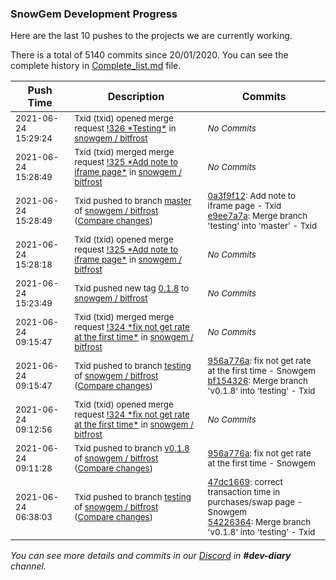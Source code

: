 
### SnowGem Development Progress

Here are the last 10 pushes to the projects we are currently working.

There is a total of 5140 commits since 20/01/2020. You can see the complete history in
 [Complete_list.md](Complete_list.md) file.

| Push Time | Description | Commits |
| --- | --- | --- |
| <sub>2021-06-24 15:29:24</sub> | <sub>Txid (txid) opened merge request [\!326 \*Testing\*](https://gitlab.com/snowgem/bitfrost/-/merge_requests/326) in [snowgem / bitfrost](https://gitlab.com/snowgem/bitfrost)</sub> | <sub>_No Commits_</sub> |
| <sub>2021-06-24 15:28:49</sub> | <sub>Txid (txid) merged merge request [\!325 \*Add note to iframe page\*](https://gitlab.com/snowgem/bitfrost/-/merge_requests/325) in [snowgem / bitfrost](https://gitlab.com/snowgem/bitfrost)</sub> | <sub>_No Commits_</sub> |
| <sub>2021-06-24 15:28:49</sub> | <sub>Txid pushed to branch [master](https://gitlab.com/snowgem/bitfrost/commits/master) of [snowgem / bitfrost](https://gitlab.com/snowgem/bitfrost) ([Compare changes](https://gitlab.com/snowgem/bitfrost/compare/a6f6c2ae975869505a651d7f05122c390e9823fb...e9ee7a7a85a4b6299e8c80895e2acbc12175cda9))</sub> | <sub>[0a3f9f12](https://gitlab.com/snowgem/bitfrost/-/commit/0a3f9f1209fa3b9acb99de1c90f0b14c1c562cd4): Add note to iframe page - Txid<br>[e9ee7a7a](https://gitlab.com/snowgem/bitfrost/-/commit/e9ee7a7a85a4b6299e8c80895e2acbc12175cda9): Merge branch 'testing' into 'master' - Txid</sub> |
| <sub>2021-06-24 15:28:18</sub> | <sub>Txid (txid) opened merge request [\!325 \*Add note to iframe page\*](https://gitlab.com/snowgem/bitfrost/-/merge_requests/325) in [snowgem / bitfrost](https://gitlab.com/snowgem/bitfrost)</sub> | <sub>_No Commits_</sub> |
| <sub>2021-06-24 15:23:49</sub> | <sub>Txid pushed new tag [0\.1\.8](https://gitlab.com/snowgem/bitfrost/-/tags/0.1.8) to [snowgem / bitfrost](https://gitlab.com/snowgem/bitfrost)</sub> | <sub>_No Commits_</sub> |
| <sub>2021-06-24 09:15:47</sub> | <sub>Txid (txid) merged merge request [\!324 \*fix not get rate at the first time\*](https://gitlab.com/snowgem/bitfrost/-/merge_requests/324) in [snowgem / bitfrost](https://gitlab.com/snowgem/bitfrost)</sub> | <sub>_No Commits_</sub> |
| <sub>2021-06-24 09:15:47</sub> | <sub>Txid pushed to branch [testing](https://gitlab.com/snowgem/bitfrost/commits/testing) of [snowgem / bitfrost](https://gitlab.com/snowgem/bitfrost) ([Compare changes](https://gitlab.com/snowgem/bitfrost/compare/542263640d191d65149062ae7cf8fc72f44cd098...bf154326c8fca3417032831666cdd1caa12b0191))</sub> | <sub>[956a776a](https://gitlab.com/snowgem/bitfrost/-/commit/956a776a0a4c7b1d2b17b1dd115d40252043f5d9): fix not get rate at the first time - Snowgem<br>[bf154326](https://gitlab.com/snowgem/bitfrost/-/commit/bf154326c8fca3417032831666cdd1caa12b0191): Merge branch 'v0.1.8' into 'testing' - Txid</sub> |
| <sub>2021-06-24 09:12:56</sub> | <sub>Txid (txid) opened merge request [\!324 \*fix not get rate at the first time\*](https://gitlab.com/snowgem/bitfrost/-/merge_requests/324) in [snowgem / bitfrost](https://gitlab.com/snowgem/bitfrost)</sub> | <sub>_No Commits_</sub> |
| <sub>2021-06-24 09:11:28</sub> | <sub>Txid pushed to branch [v0\.1\.8](https://gitlab.com/snowgem/bitfrost/commits/v0.1.8) of [snowgem / bitfrost](https://gitlab.com/snowgem/bitfrost) ([Compare changes](https://gitlab.com/snowgem/bitfrost/compare/47dc166911fef4eedc74fc22dca9c908e99a1316...956a776a0a4c7b1d2b17b1dd115d40252043f5d9))</sub> | <sub>[956a776a](https://gitlab.com/snowgem/bitfrost/-/commit/956a776a0a4c7b1d2b17b1dd115d40252043f5d9): fix not get rate at the first time - Snowgem</sub> |
| <sub>2021-06-24 06:38:03</sub> | <sub>Txid pushed to branch [testing](https://gitlab.com/snowgem/bitfrost/commits/testing) of [snowgem / bitfrost](https://gitlab.com/snowgem/bitfrost) ([Compare changes](https://gitlab.com/snowgem/bitfrost/compare/cf3fbcae1650d557e5f7c58d338ab4ad3737bbc7...542263640d191d65149062ae7cf8fc72f44cd098))</sub> | <sub>[47dc1669](https://gitlab.com/snowgem/bitfrost/-/commit/47dc166911fef4eedc74fc22dca9c908e99a1316): correct transaction time in purchases/swap page - Snowgem<br>[54226364](https://gitlab.com/snowgem/bitfrost/-/commit/542263640d191d65149062ae7cf8fc72f44cd098): Merge branch 'v0.1.8' into 'testing' - Txid</sub> |

_You can see more details and commits in our [Discord](https://discord.gg/zumGnbg) in **#dev-diary** channel._
